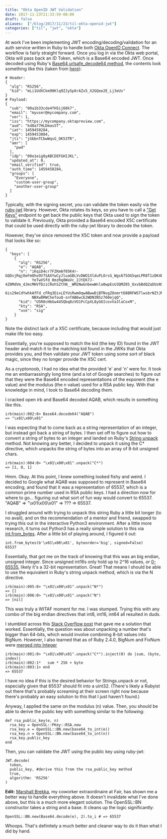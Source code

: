 ```yaml
---
title: "Okta OpenID JWT Validation"
date: 2017-11-23T21:33:59-08:00
draft: false
aliases:  ["/blog/2017/11/23/til-okta-openid-jwt"]
categories: ["til", "jwt", "okta"]
---
```


At work I've been implementing JWT encoding/decoding/validation for an auth service written in Ruby to handle both [Okta OpenID Connect](https://developer.okta.com/docs/api/resources/oidc.html). The workflow is fairly straight forward. Once you log in via the Okta web portal, Okta will pass back an ID Token, which is a Base64 encoded JWT. Once decoded using Ruby's [Base64 urlsafe_decode64 method](https://ruby-doc.org/stdlib-2.3.1/libdoc/base64/rdoc/Base64.html#method-i-urlsafe_decode64), the contents look something like this (taken from [here](https://github.com/marlonbernardes/okta-openid-examples)):
```
# Header:
{
  "alg": "RS256",
  "kid": "mLi1UdXCkm90Klq9ZJy5p6rAZx5_X2GQee2E_Lj3eUs"
}
# Payload:
{
  "sub": "00a1b33cde4fH5ij60k7",
  "email": "myuser@mycompany.com",
  "ver": 1,
  "iss": "https://mycompany.oktapreview.com",
  "aud": "kd8a77HLDmasST",
  "iat": 1459450284,
  "exp": 1459453884,
  "jti": "jGbbnTCbwWqsG_OK53TR",
  "amr": [
    "pwd"
  ],
  "idp": "00o1eig8yABCDEFGHIJKL",
  "updated_at": 0,
  "email_verified": true,
  "auth_time": 1459450284,
  "groups": [
    "Everyone",
    "custom-user-group",
    "another-user-group"
  ]
}
```
Typically, with the signing secret, you can validate the token easily via the [ruby-jwt](https://github.com/jwt/ruby-jwt) library. However, Okta rotates its keys, so you have to call a ["Get Keys"](https://developer.okta.com/docs/api/resources/oidc.html#get-keys) endpoint to get back the public keys that Okta used to sign the token to validate it. Previously, Okta provided a Base64 encoded X5C certificate that could be used directly with the ruby-jwt library to decode the token. 

However, they've since removed the X5C token and now provide a payload that looks like so:
```
{
  "keys": [
    {
      "alg": "RS256",
      "e": "AQAB",
      "n": "iKqiD4cr7FZKm6f05K4r-GQOvjRqjOeFmOho9V7SAXYwCyJluaGBLVvDWO1XlduPLOrsG_Wgs67SOG5qeLPR8T1zDK4bfJAo1Tvbw
            YeTwVSfd_0mzRq8WaVc_2JtEK7J-4Z0MdVm_dJmcMHVfDziCRohSZthN__WM2NwGnbewWnla0wpEsU3QMZ05_OxvbBdQZaDUsNSx4
            6is29eCdYwhkAfFd_cFRq3DixLEYUsRwmOqwABwwDjBTNvgZOomrtD8BRFWSTlwsbrNZtJMYU33wuLO9ynFkZnY6qRKVHr3YToIrq
            NBXw0RWCheTouQ-snfAB6wcE2WDN3N5z760ejqQ",
      "kid": "U5R8cHbGw445Qbq8zVO1PcCpXL8yG6IcovVa3laCoxM",
      "kty": "RSA",
      "use": "sig"
    }
}
```
Note the distinct lack of a X5C certificate, because including that would just make life too easy. 

Essentially, you're supposed to match the kid (the key ID) found in the JWT header and match it to the matching kid found in the JWKs that Okta provides you, and then validate your JWT token using some sort of black magic, since they no longer provide the X5C cert.

As a cryptonoob, I had no idea what the provided 'e' and 'n' were for. It took me an embarrassingly long time (and a lot of Google searches) to figure out that they were the Base64 encoded representations of the exponent (the e value) and the modulus (the n value) used for a RSA public key. With that knowledge in mind, I took to Base64 decoding them.

I cracked open irb and Base64 decoded AQAB, which results in something like this.
```
irb(main):002:0> Base64.decode64("AQAB")
=> "\x01\x00\x01"
```
I was expecting that to come back as a string representation of an integer, but instead got back a string of bytes. I then set off to figure out how to convert a string of bytes to an integer and landed on Ruby's [String unpack](https://ruby-doc.org/core-2.4.2/String.html#method-i-unpack) method. Not knowing any better, I decided to unpack it using the C* directive, which unpacks the string of bytes into an array of 8-bit unsigned chars.
```
irb(main):004:0> "\x01\x00\x01".unpack("C*")
=> [1, 0, 1]
```
Hmm. Okay. At this point, I knew something looked fishy and weird. I decided to Google what AQAB was supposed to represent in Base64 encoding, and found that it was a representation of 65537, which is a common prime number used in RSA public keys. I had a direction now for where to go... figuring out what sort of fun way would convert to 65537. "AQAB" => "\x01\x00\x01" => ??? => 65537.

I struggled around with trying to unpack this string Ruby a little bit longer (to no avail), and on the recommendation of a mentor and friend, swapped to trying this out in the interactive Python3 environment. After a little more research, it turns out Python3 has a really simple solution to this via [int.from_bytes](https://docs.python.org/3/library/stdtypes.html#int.from_bytes). After a little bit of playing around, I figured it out:
```
int.from_bytes(b'\x01\x00\x01', byteorder='big', signed=False)
65537 
```
Essentially, that got me on the track of knowing that this was an big endian, unsigned integer. Since unsigned int16s only hold up to 2^16 values, or [0-65535](https://en.wikipedia.org/wiki/16-bit), likely it's a 32-bit representation. Great! That means I should be able to use the equivalent in Ruby's string unpack method, which is via the N directive.
```
irb(main):005:0> "\x01\x00\x01".unpack("N*")
=> []
irb(main):006:0> "\x01\x00\x01".unpack("N")
=> [nil]
```
This was truly a WITAF moment for me. I was stumped. Trying this with any combo of the big endian directives that int8, int16, int64 all resulted in duds.

I stumbled across this [Stack Overflow post](https://stackoverflow.com/questions/17014268/how-do-i-unpack-a-number-larger-than-64-bits-in-ruby) that gave me a solution that worked. Essentially, the question was about unpacking a number that's bigger than 64-bits, which would involve combining 8-bit values into BigNum. However, I also learned that as of Ruby 2.4.0, BigNum and FixNum were [merged into Integer](http://blog.bigbinary.com/2016/11/18/ruby-2-4-unifies-fixnum-and-bignum-into-integer.html)
```
irb(main):001:0> "\x01\x00\x01".unpack("C*").inject(0) do |sum, (byte, index)|
irb(main):002:1*   sum * 256 + byte
irb(main):003:1> end
=> 65537
```
I have no idea if this is the desired behavior for Strings.unpack or not, especially given that 65537 should fit into a uint32. (There's likely a Rubyist out there that's probably screaming at their screen right now because there's probably an easy solution to this that I just haven't found.)

Anyway, I applied the same on the modulus (n) value. Then, you should be able to derive the public key with something similar to the following:
```
def rsa_public_key(e, n)
  rsa_key = OpenSSL::PKey::RSA.new
  rsa_key.e = OpenSSL::BN.new(base64_to_int(e))
  rsa_key.n = OpenSSL::BN.new(base64_to_int(n))
  rsa_key.public_key
end
```
Then, you can validate the JWT using the public key using ruby-jwt:
```
JWT.decode(
  token,
  public_key, #derive this from the rsa_public_key method
  true,
  algorithm: 'RS256'
)
```

**Edit:**
[Marshall Brekka](https://blog.marshallbrekka.com/), my coworker extraordinaire at Fair, has shown me a better way to handle everything above. It doesn't invalidate what I've done above, but this is a much more elegant solution. The OpenSSL::BN constructor takes a string and a base. It cleans up the logic significantly:

```
OpenSSL::BN.new(Base64.decode(e), 2).to_i # => 65537
```

Whoops. That's definitely a much better and cleaner way to do it than what I did by hand.
